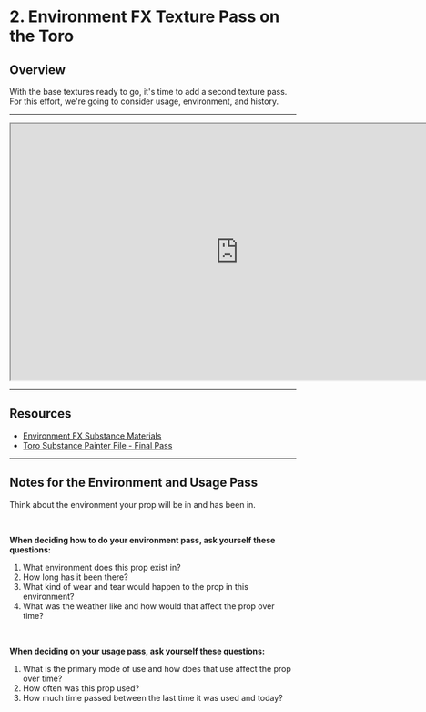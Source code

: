 # 2. Environment FX Texture Pass on the Toro

<h2>Overview</h2>
<p>With the base textures ready to go, it's time to add a second texture pass. For this effort, we're going to consider usage, environment, and history.</p>
<hr>
<p><iframe src="https://www.youtube.com/embed/W3bE0_UL3lw?rel=0" width="800" height="450" allowfullscreen="allowfullscreen" allow="accelerometer; autoplay; clipboard-write; encrypted-media; gyroscope; picture-in-picture"></iframe></p>
<hr>
<h2>Resources</h2>
<ul>
<li><a href="https://www.dropbox.com/s/0m21an56qfuqpsk/ToroEnvSubstanceMaterials.zip?dl=0">Environment FX Substance Materials</a></li>
<li><a href="https://www.dropbox.com/s/us2hm3b14x3iykd/ToroLantern_Substance.zip?dl=0">Toro Substance Painter File - Final Pass</a></li>
</ul>
<hr>
<h2>Notes for the Environment and Usage Pass</h2>
<p>Think about the environment your prop will be in and has been in.</p>
<p>&nbsp;</p>
<p><strong>When deciding how to do your environment pass, ask yourself these questions:</strong></p>
<ol>
<li>What environment does this prop exist in?</li>
<li>How long has it been there?</li>
<li>What kind of wear and tear would happen to the prop in this environment?</li>
<li>What was the weather like and how would that affect the prop over time?</li>
</ol>
<p>&nbsp;</p>
<p><strong>When deciding on your usage pass, ask yourself these questions:</strong></p>
<ol>
<li>What is the primary mode of use and how does that use affect the prop over time?</li>
<li>How often was this prop used?</li>
<li>How much time passed between the last time it was used and today?</li>
</ol>